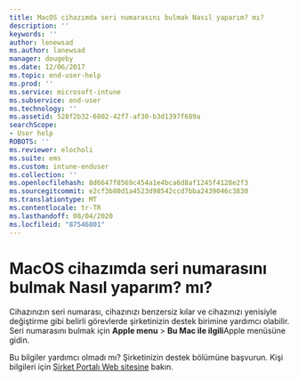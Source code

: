 ```yaml
---
title: MacOS cihazımda seri numarasını bulmak Nasıl yaparım? mı?
description: ''
keywords: ''
author: lenewsad
ms.author: lanewsad
manager: dougeby
ms.date: 12/06/2017
ms.topic: end-user-help
ms.prod: ''
ms.service: microsoft-intune
ms.subservice: end-user
ms.technology: ''
ms.assetid: 528f2b32-6802-42f7-af30-b3d1397f689a
searchScope:
- User help
ROBOTS: ''
ms.reviewer: elocholi
ms.suite: ems
ms.custom: intune-enduser
ms.collection: ''
ms.openlocfilehash: 8d6647f8569c454a1e4bca6d8af1245f4128e2f3
ms.sourcegitcommit: e2cf3b80d1a4523d98542ccd7bba2439046c3830
ms.translationtype: MT
ms.contentlocale: tr-TR
ms.lasthandoff: 08/04/2020
ms.locfileid: "87546801"
---
```

# <a name="how-do-i-find-the-serial-number-on-my-macos-device"></a>MacOS cihazımda seri numarasını bulmak Nasıl yaparım? mı?

Cihazınızın seri numarası, cihazınızı benzersiz kılar ve cihazınızı yenisiyle değiştirme gibi belirli görevlerde şirketinizin destek birimine yardımcı olabilir. Seri numarasını bulmak için **Apple menu**  >  **Bu Mac ile ilgili**Apple menüsüne gidin.

Bu bilgiler yardımcı olmadı mı? Şirketinizin destek bölümüne başvurun. Kişi bilgileri için [Şirket Portalı Web sitesine](https://go.microsoft.com/fwlink/?linkid=2010980) bakın.

